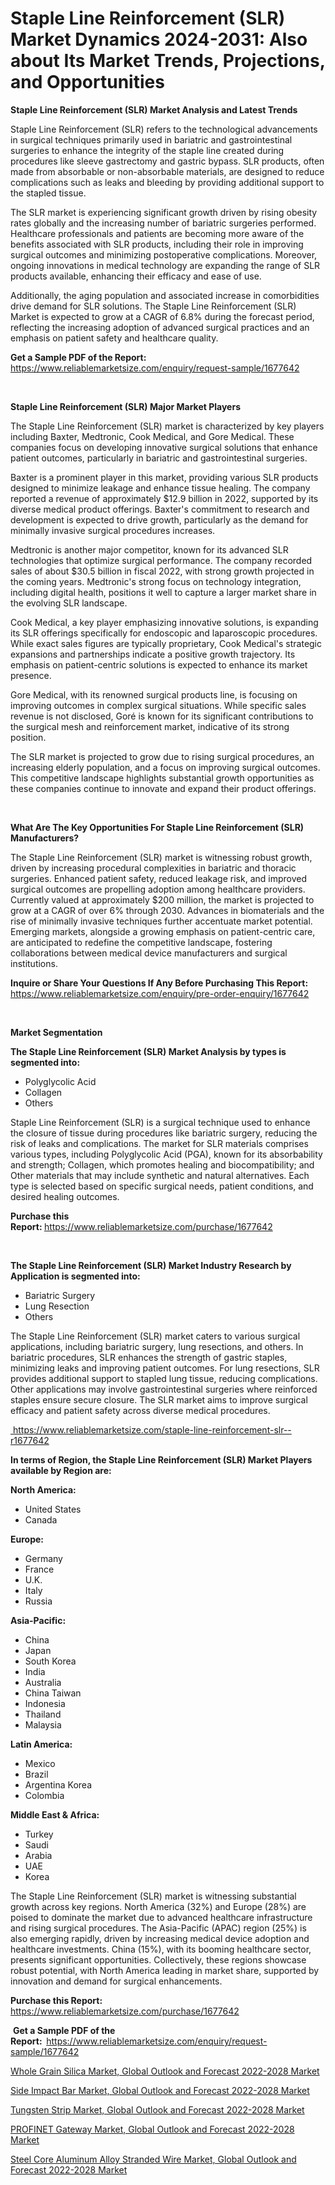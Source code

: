 <p><h1>Staple Line Reinforcement (SLR) Market Dynamics 2024-2031: Also about Its Market Trends, Projections, and Opportunities</h1></p><p><strong>Staple Line Reinforcement (SLR) Market Analysis and Latest Trends</strong></p>
<p><p>Staple Line Reinforcement (SLR) refers to the technological advancements in surgical techniques primarily used in bariatric and gastrointestinal surgeries to enhance the integrity of the staple line created during procedures like sleeve gastrectomy and gastric bypass. SLR products, often made from absorbable or non-absorbable materials, are designed to reduce complications such as leaks and bleeding by providing additional support to the stapled tissue.</p><p>The SLR market is experiencing significant growth driven by rising obesity rates globally and the increasing number of bariatric surgeries performed. Healthcare professionals and patients are becoming more aware of the benefits associated with SLR products, including their role in improving surgical outcomes and minimizing postoperative complications. Moreover, ongoing innovations in medical technology are expanding the range of SLR products available, enhancing their efficacy and ease of use.</p><p>Additionally, the aging population and associated increase in comorbidities drive demand for SLR solutions. The Staple Line Reinforcement (SLR) Market is expected to grow at a CAGR of 6.8% during the forecast period, reflecting the increasing adoption of advanced surgical practices and an emphasis on patient safety and healthcare quality.</p></p>
<p><strong>Get a Sample PDF of the Report:&nbsp;</strong> <a href="https://www.reliablemarketsize.com/enquiry/request-sample/1677642?utm_campaign=1590&utm_medium=2&utm_source=Github&utm_content=ia&utm_term=14102024&utm_id=staple-line-reinforcement-slr">https://www.reliablemarketsize.com/enquiry/request-sample/1677642</a></p>
<p>&nbsp;</p>
<p><strong>Staple Line Reinforcement (SLR) Major Market Players</strong></p>
<p><p>The Staple Line Reinforcement (SLR) market is characterized by key players including Baxter, Medtronic, Cook Medical, and Gore Medical. These companies focus on developing innovative surgical solutions that enhance patient outcomes, particularly in bariatric and gastrointestinal surgeries.</p><p>Baxter is a prominent player in this market, providing various SLR products designed to minimize leakage and enhance tissue healing. The company reported a revenue of approximately $12.9 billion in 2022, supported by its diverse medical product offerings. Baxter's commitment to research and development is expected to drive growth, particularly as the demand for minimally invasive surgical procedures increases.</p><p>Medtronic is another major competitor, known for its advanced SLR technologies that optimize surgical performance. The company recorded sales of about $30.5 billion in fiscal 2022, with strong growth projected in the coming years. Medtronic's strong focus on technology integration, including digital health, positions it well to capture a larger market share in the evolving SLR landscape.</p><p>Cook Medical, a key player emphasizing innovative solutions, is expanding its SLR offerings specifically for endoscopic and laparoscopic procedures. While exact sales figures are typically proprietary, Cook Medical's strategic expansions and partnerships indicate a positive growth trajectory. Its emphasis on patient-centric solutions is expected to enhance its market presence.</p><p>Gore Medical, with its renowned surgical products line, is focusing on improving outcomes in complex surgical situations. While specific sales revenue is not disclosed, Goré is known for its significant contributions to the surgical mesh and reinforcement market, indicative of its strong position.</p><p>The SLR market is projected to grow due to rising surgical procedures, an increasing elderly population, and a focus on improving surgical outcomes. This competitive landscape highlights substantial growth opportunities as these companies continue to innovate and expand their product offerings.</p></p>
<p>&nbsp;</p>
<p><strong>What Are The Key Opportunities For Staple Line Reinforcement (SLR) Manufacturers?</strong></p>
<p><p>The Staple Line Reinforcement (SLR) market is witnessing robust growth, driven by increasing procedural complexities in bariatric and thoracic surgeries. Enhanced patient safety, reduced leakage risk, and improved surgical outcomes are propelling adoption among healthcare providers. Currently valued at approximately $200 million, the market is projected to grow at a CAGR of over 6% through 2030. Advances in biomaterials and the rise of minimally invasive techniques further accentuate market potential. Emerging markets, alongside a growing emphasis on patient-centric care, are anticipated to redefine the competitive landscape, fostering collaborations between medical device manufacturers and surgical institutions.</p></p>
<p><strong>Inquire or Share Your Questions If Any Before Purchasing This Report:</strong> <a href="https://www.reliablemarketsize.com/enquiry/pre-order-enquiry/1677642?utm_campaign=1590&utm_medium=2&utm_source=Github&utm_content=ia&utm_term=14102024&utm_id=staple-line-reinforcement-slr">https://www.reliablemarketsize.com/enquiry/pre-order-enquiry/1677642</a></p>
<p>&nbsp;</p>
<p><strong>Market Segmentation</strong></p>
<p><strong>The Staple Line Reinforcement (SLR) Market Analysis by types is segmented into:</strong></p>
<p><ul><li>Polyglycolic Acid</li><li>Collagen</li><li>Others</li></ul></p>
<p><p>Staple Line Reinforcement (SLR) is a surgical technique used to enhance the closure of tissue during procedures like bariatric surgery, reducing the risk of leaks and complications. The market for SLR materials comprises various types, including Polyglycolic Acid (PGA), known for its absorbability and strength; Collagen, which promotes healing and biocompatibility; and Other materials that may include synthetic and natural alternatives. Each type is selected based on specific surgical needs, patient conditions, and desired healing outcomes.</p></p>
<p><strong>Purchase this Report:&nbsp;</strong><a href="https://www.reliablemarketsize.com/purchase/1677642?utm_campaign=1590&utm_medium=2&utm_source=Github&utm_content=ia&utm_term=14102024&utm_id=staple-line-reinforcement-slr">https://www.reliablemarketsize.com/purchase/1677642</a></p>
<p>&nbsp;</p>
<p><strong>The Staple Line Reinforcement (SLR) Market Industry Research by Application is segmented into:</strong></p>
<p><ul><li>Bariatric Surgery</li><li>Lung Resection</li><li>Others</li></ul></p>
<p><p>The Staple Line Reinforcement (SLR) market caters to various surgical applications, including bariatric surgery, lung resections, and others. In bariatric procedures, SLR enhances the strength of gastric staples, minimizing leaks and improving patient outcomes. For lung resections, SLR provides additional support to stapled lung tissue, reducing complications. Other applications may involve gastrointestinal surgeries where reinforced staples ensure secure closure. The SLR market aims to improve surgical efficacy and patient safety across diverse medical procedures.</p></p>
<p><a href="https://www.reliablemarketsize.com/staple-line-reinforcement-slr--r1677642?utm_campaign=1590&utm_medium=2&utm_source=Github&utm_content=ia&utm_term=14102024&utm_id=staple-line-reinforcement-slr">&nbsp;https://www.reliablemarketsize.com/staple-line-reinforcement-slr--r1677642</a></p>
<p><strong>In terms of Region, the Staple Line Reinforcement (SLR) Market Players available by Region are:</strong></p>
<p>
    <p> <strong> North America: </strong>
        <ul>
            <li>United States</li>
            <li>Canada</li>
        </ul>
        </p> 
    <p> <strong> Europe: </strong>
        <ul>
            <li>Germany</li>
            <li>France</li>
            <li>U.K.</li>
            <li>Italy</li>
            <li>Russia</li>
        </ul>
        </p> 
    <p> <strong> Asia-Pacific: </strong>
        <ul>
            <li>China</li>
            <li>Japan</li>
            <li>South Korea</li>
            <li>India</li>
            <li>Australia</li>
            <li>China Taiwan</li>
            <li>Indonesia</li>
            <li>Thailand</li>
            <li>Malaysia</li>
        </ul>
        </p> 
    <p> <strong> Latin America: </strong>
        <ul>
            <li>Mexico</li>
            <li>Brazil</li>
            <li>Argentina Korea</li>
            <li>Colombia</li>
        </ul>
        </p> 
    <p> <strong> Middle East & Africa: </strong>
        <ul>
            <li>Turkey</li>
            <li>Saudi</li>
            <li>Arabia</li>
            <li>UAE</li>
            <li>Korea</li>
        </ul>
    </p>
    </p>
<p><p>The Staple Line Reinforcement (SLR) market is witnessing substantial growth across key regions. North America (32%) and Europe (28%) are poised to dominate the market due to advanced healthcare infrastructure and rising surgical procedures. The Asia-Pacific (APAC) region (25%) is also emerging rapidly, driven by increasing medical device adoption and healthcare investments. China (15%), with its booming healthcare sector, presents significant opportunities. Collectively, these regions showcase robust potential, with North America leading in market share, supported by innovation and demand for surgical enhancements.</p></p>
<p><strong>Purchase this Report: </strong><a href="https://www.reliablemarketsize.com/purchase/1677642?utm_campaign=1590&utm_medium=2&utm_source=Github&utm_content=ia&utm_term=14102024&utm_id=staple-line-reinforcement-slr">https://www.reliablemarketsize.com/purchase/1677642</a></p>
<p>&nbsp;<strong>Get a Sample PDF of the Report:&nbsp;&nbsp;</strong><a href="https://www.reliablemarketsize.com/enquiry/request-sample/1677642?utm_campaign=1590&utm_medium=2&utm_source=Github&utm_content=ia&utm_term=14102024&utm_id=staple-line-reinforcement-slr">https://www.reliablemarketsize.com/enquiry/request-sample/1677642</a></p>
<p><strong></strong></p>
<p><p><a href="https://www.linkedin.com/pulse/whole-grain-silica-market-global-outlook-forecast-2022-2028-wffuf?utm_campaign=1590&utm_medium=2&utm_source=Github&utm_content=ia&utm_term=14102024&utm_id=staple-line-reinforcement-slr">Whole Grain Silica Market, Global Outlook and Forecast 2022-2028 Market</a></p><p><a href="https://www.linkedin.com/pulse/surfing-side-impact-bar-market-global-outlook-forecast-2022-2028-xyv5e?utm_campaign=1590&utm_medium=2&utm_source=Github&utm_content=ia&utm_term=14102024&utm_id=staple-line-reinforcement-slr">Side Impact Bar Market, Global Outlook and Forecast 2022-2028 Market</a></p><p><a href="https://www.linkedin.com/pulse/tungsten-strip-market-global-outlook-forecast-2022-2028-industry-8rbpf?utm_campaign=1590&utm_medium=2&utm_source=Github&utm_content=ia&utm_term=14102024&utm_id=staple-line-reinforcement-slr">Tungsten Strip Market, Global Outlook and Forecast 2022-2028 Market</a></p><p><a href="https://www.linkedin.com/pulse/analyzing-profinet-gateway-market-global-outlook-forecast-2022-2028-os9wf?utm_campaign=1590&utm_medium=2&utm_source=Github&utm_content=ia&utm_term=14102024&utm_id=staple-line-reinforcement-slr">PROFINET Gateway Market, Global Outlook and Forecast 2022-2028 Market</a></p><p><a href="https://www.linkedin.com/pulse/steel-core-aluminum-alloy-stranded-wire-market-global-outlook-ej0kf?utm_campaign=1590&utm_medium=2&utm_source=Github&utm_content=ia&utm_term=14102024&utm_id=staple-line-reinforcement-slr">Steel Core Aluminum Alloy Stranded Wire Market, Global Outlook and Forecast 2022-2028 Market</a></p></p>